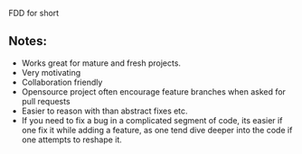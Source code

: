 FDD for short <!--more--> 

## Notes:

- Works great for mature and fresh projects. 
- Very motivating
- Collaboration friendly
- Opensource project often encourage feature branches when asked for pull requests
- Easier to reason with than abstract fixes etc. 
- If you need to fix a bug in a complicated segment of code, its easier if one fix it while adding a feature, as one tend dive deeper into the code if one attempts to reshape it.